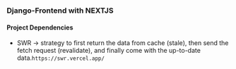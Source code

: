 ### Django-Frontend with NEXTJS


#### Project Dependencies
- SWR -> strategy to first return the data from cache (stale), then send the fetch request (revalidate), and finally come with the up-to-date data.`https://swr.vercel.app/`
